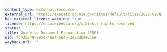 ```yaml
---
content_type: external-resource
external_url: https://execsec.od.nih.gov/sites/default/files/2021-09/NIH%20Exec%20Sec%20Guide_1.pdf
has_external_license_warning: true
license: https://en.wikipedia.org/wiki/All_rights_reserved
status: ''
title: Guide to Document Preparation (PDF)
uid: fc42b249-895d-4bef-b64b-2d23dbb90c6e
wayback_url: ''
---
```

